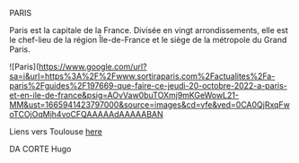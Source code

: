 PARIS

Paris est la capitale de la France. Divisée en vingt arrondissements, elle est le chef-lieu de la région Île-de-France et
le siège de la métropole du Grand Paris.

![Paris](https://www.google.com/url?sa=i&url=https%3A%2F%2Fwww.sortiraparis.com%2Factualites%2Fa-paris%2Fguides%2F197669-que-faire-ce-jeudi-20-octobre-2022-a-paris-et-en-ile-de-france&psig=AOvVaw0buTOXmj9mKGeWowL21-MM&ust=1665941423797000&source=images&cd=vfe&ved=0CA0QjRxqFwoTCOjOqMjh4voCFQAAAAAdAAAAABAN 

Liens vers Toulouse [here](/README.md)

DA CORTE Hugo
